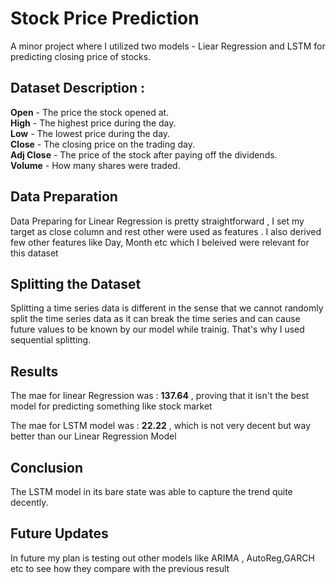 # Stock Price Prediction 
A minor project where I utilized two models - Liear Regression and LSTM for predicting closing price of stocks. 

## Dataset Description :

**Open** - The price the stock opened at.<br/>
**High** - The highest price during the day.</br>
**Low** - The lowest price during the day.</br>
**Close** - The closing price on the trading day.</br>
**Adj Close** - The price of the stock after paying off the dividends.</br>
**Volume** - How many shares were traded.</br>

## Data Preparation 
Data Preparing for Linear Regression is pretty straightforward , I set my target as close column and rest other were used as features . I also derived few other features like Day, Month etc which I beleived 
were relevant for this dataset

## Splitting the Dataset 
Splitting a time series data is different in the sense that we cannot randomly split the time series data as it can break the time series and can cause future values to be known by our model while trainig. 
That's why I used sequential splitting.

## Results
The mae for linear Regression was : **137.64** , proving that it isn't the best model for predicting something like stock market <br>

The mae for LSTM model was : **22.22** , which is not very decent but way better than our Linear Regression Model 

## Conclusion 
The LSTM model in its bare state was able to capture the trend quite decently. 

## Future Updates 
In future my plan is testing out other models like ARIMA , AutoReg,GARCH etc to see how they compare with the previous result

